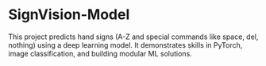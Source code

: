 # SignVision-Model
This project predicts hand signs (A-Z and special commands like space, del, nothing) using a deep learning model. It demonstrates skills in PyTorch, image classification, and building modular ML solutions.
